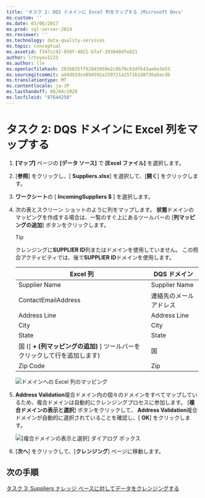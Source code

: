 ```yaml
---
title: 'タスク 2: DQS ドメインに Excel 列をマップする |Microsoft Docs'
ms.custom: ''
ms.date: 03/06/2017
ms.prod: sql-server-2014
ms.reviewer: ''
ms.technology: data-quality-services
ms.topic: conceptual
ms.assetid: f347cc92-950f-4021-b7af-393640dfe821
author: lrtoyou1223
ms.author: lle
ms.openlocfilehash: 293b035ff52845959e2c8b70c63df643ae6e3e55
ms.sourcegitcommit: ad4d92dce894592a259721a1571b1d8736abacdb
ms.translationtype: MT
ms.contentlocale: ja-JP
ms.lasthandoff: 08/04/2020
ms.locfileid: "87644250"
---
```

# <a name="task-2-mapping-excel-columns-to-dqs-domains"></a>タスク 2: DQS ドメインに Excel 列をマップする
    
1.  **[マップ]** ページの **[データ ソース]** で **[Excel ファイル]** を選択します。  
  
2.  [**参照**] をクリックし、[ **Suppliers.xlsx**] を選択して、[**開く**] をクリックします。  
  
3.  **ワークシート**の [ **IncomingSuppliers $** ] を選択します。  
  
4.  次の表とスクリーン ショットのように列をマップします。 **状態**ドメインのマッピングを作成する場合は、一覧のすぐ上にあるツールバーの [**列マッピングの追加**] ボタンをクリックします。  
  
    > [!TIP]  
    >  クレンジングに**SUPPLIER ID**列またはドメインを使用していません。 この照合アクティビティでは、後で**SUPPLIER ID**ドメインを使用します。  
  
    |Excel 列|DQS ドメイン|  
    |------------------|----------------|  
    |Supplier Name|Supplier Name|  
    |ContactEmailAddress|連絡先のメール アドレス|  
    |Address Line|Address Line|  
    |City|City|  
    |State|State|  
    |国 ([ **+ (列マッピングの追加)** ] ツールバーをクリックして行を追加します)|国|  
    |Zip Code|Zip|  
  
     ![ドメインへの Excel 列のマッピング](../../2014/tutorials/media/et-mappingexcelcolumnstodqsdomains-01.jpg "ドメインへの Excel 列のマッピング")  
  
5.  **Address Validation**複合ドメイン内の個々のドメインをすべてマップしているため、複合ドメインは自動的にクレンジングプロセスに参加します。 [**複合ドメインの表示と選択**] ボタンをクリックして、 **Address Validation**複合ドメインが自動的に選択されていることを確認し、[ **OK**] をクリックします。  
  
     ![[複合ドメインの表示と選択] ダイアログ ボックス](../../2014/tutorials/media/et-mappingexcelcolumnstodqsdomains-02.jpg "[複合ドメインの表示と選択] ダイアログ ボックス")  
  
6.  [**次へ**] をクリックして、[**クレンジング**] ページに移動します。  
  
## <a name="next-step"></a>次の手順  
 [タスク 3: Suppliers ナレッジ ベースに対してデータをクレンジングする](../../2014/tutorials/task-3-cleansing-data-against-the-suppliers-knowledge-base.md)  
  
  

